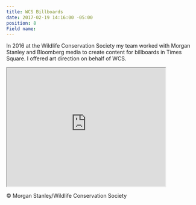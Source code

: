 ```yaml
---
title: WCS Billboards
date: 2017-02-19 14:16:00 -05:00
position: 8
Field name: 
---
```


In 2016 at the Wildlife Conservation Society my team worked with Morgan Stanley and Bloomberg media to create content for billboards in Times Square. I offered art direction on behalf of WCS.

<iframe width="420" height="315"
src="https://www.youtube.com/embed/lXMxYsDYV0s?controls=0&modestbranding=1&rel=0&showinfo=0">
</iframe>

© Morgan Stanley/Wildlife Conservation Society